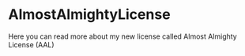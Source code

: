 # AlmostAlmightyLicense
Here you can read more about my new license called Almost Almighty License (AAL)
